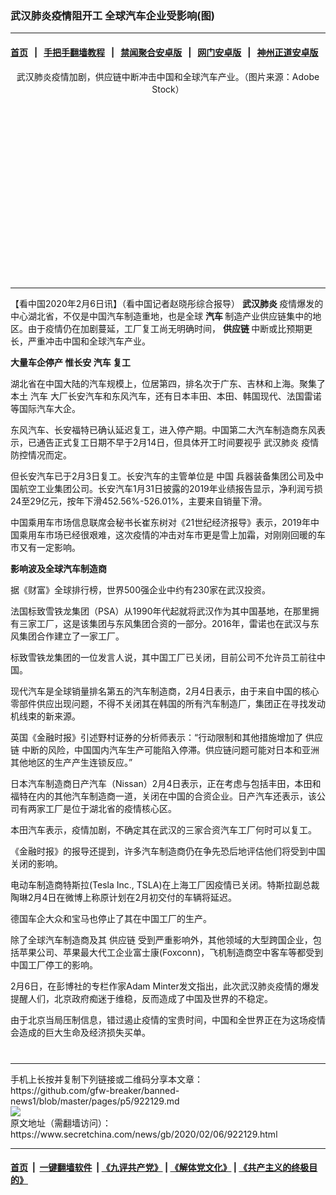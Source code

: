### 武汉肺炎疫情阻开工 全球汽车企业受影响(图)
------------------------

#### [首页](https://github.com/gfw-breaker/banned-news1/blob/master/README.md) &nbsp;&nbsp;|&nbsp;&nbsp; [手把手翻墙教程](https://github.com/gfw-breaker/guides/wiki) &nbsp;&nbsp;|&nbsp;&nbsp; [禁闻聚合安卓版](https://github.com/gfw-breaker/bn-android) &nbsp;&nbsp;|&nbsp;&nbsp; [网门安卓版](https://github.com/oGate2/oGate) &nbsp;&nbsp;|&nbsp;&nbsp; [神州正道安卓版](https://github.com/SzzdOgate/update) 



<div class="article_right" style="fone-color:#000">
 <p style="text-align:center">
  <img alt="" src="https://img3.secretchina.com/pic/2019/12-27/p2590881a15095499-ss.jpg"/>
  <br>
   武汉肺炎疫情加剧，供应链中断冲击中国和全球汽车产业。（图片来源：Adobe Stock）
   <span id="hideid" name="hideid" style="color:red;display:none;">
    <span href="https://www.secretchina.com">
    </span>
   </span>
  </br>
 </p>
 <div id="txt-mid1-t21-2017">
  <ins class="adsbygoogle" data-ad-client="ca-pub-1276641434651360" data-ad-slot="2451032099" style="display:inline-block;width:336px;height:280px">
  </ins>
  

---


  </div>
 </div>
 <p>
  【看中国2020年2月6日讯】（看中国记者赵晓彤综合报导）
  <strong>
   <span href="https://www.secretchina.com/news/gb/tag/武汉肺炎" target="_blank">
    武汉肺炎
   </span>
  </strong>
  疫情爆发的中心湖北省，不仅是中国汽车制造重地，也是全球
  <strong>
   汽车
  </strong>
  制造产业供应链集中的地区。由于疫情仍在加剧蔓延，工厂复工尚无明确时间，
  <strong>
   供应链
  </strong>
  中断或比预期更长，严重冲击中国和全球汽车产业。
  <span id="hideid" name="hideid" style="color:red;display:none;">
   <span href="https://www.secretchina.com">
   </span>
  </span>
 </p>
 <p>
  <strong>
   大量车企停产
  </strong>
  <strong>
   惟长安
   <span href="https://www.secretchina.com/news/gb/tag/汽车" target="_blank">
    汽车
   </span>
   复工
  </strong>
 </p>
 <p>
  湖北省在中国大陆的汽车规模上，位居第四，排名次于广东、吉林和上海。聚集了本土
  <span href="https://zh.wikipedia.org/wiki/%E6%B1%BD%E8%BB%8A" target="_blank">
   汽车
  </span>
  大厂长安汽车和东风汽车，还有日本丰田、本田、韩国现代、法国雷诺等国际汽车大企。
 </p>
 <p>
  东风汽车、长安福特已确认延迟复工，进入停产期。中国第二大汽车制造商东风表示，已通告正式复工日期不早于2月14日，但具体开工时间要视乎
  <span href="https://zh.wikipedia.org/wiki/%E6%AD%A6%E6%BC%A2%E8%82%BA%E7%82%8E" target="_blank">
   武汉肺炎
  </span>
  疫情防控情况而定。
 </p>
 <p>
  但长安汽车已于2月3日复工。长安汽车的主管单位是
  <span href="https://www.secretchina.com" target="_blank">
   中国
  </span>
  兵器装备集团公司及中国航空工业集团公司。长安汽车1月31日披露的2019年业绩报告显示，净利润亏损24至29亿元，按年下滑452.56%-526.01%，主要来自销量下滑。
 </p>
 <p>
  中国乘用车市场信息联席会秘书长崔东树对《21世纪经济报导》表示，2019年中国乘用车市场已经很艰难，这次疫情的冲击对车市更是雪上加霜，对刚刚回暖的车市又有一定影响。
 </p>
 <p>
  <strong>
   影响波及全球汽车制造商
  </strong>
 </p>
 <p>
  据《财富》全球排行榜，世界500强企业中约有230家在武汉投资。
 </p>
 <p>
  法国标致雪铁龙集团（PSA）从1990年代起就将武汉作为其中国基地，在那里拥有三家工厂，这是该集团与东风集团合资的一部分。2016年，雷诺也在武汉与东风集团合作建立了一家工厂。
 </p>
 <p>
  标致雪铁龙集团的一位发言人说，其中国工厂已关闭，目前公司不允许员工前往中国。
 </p>
 <p>
  现代汽车是全球销量排名第五的汽车制造商，2月4日表示，由于来自中国的核心零部件供应出现问题，不得不关闭其在韩国的所有汽车制造厂，集团正在寻找发动机线束的新来源。
 </p>
 <p>
  英国《金融时报》引述野村证券的分析师表示：“行动限制和其他措施增加了
  <span href="https://zh.wikipedia.org/wiki/%E4%BE%9B%E5%BA%94%E9%93%BE" target="_blank">
   供应链
  </span>
  中断的风险，中国国内汽车生产可能陷入停滞。供应链问题可能对日本和亚洲其他地区的生产产生连锁反应。”
 </p>
 <p>
  日本汽车制造商日产汽车（Nissan）2月4日表示，正在考虑与包括丰田，本田和福特在内的其他汽车制造商一道，关闭在中国的合资企业。日产汽车还表示，该公司有两家工厂是位于湖北省的疫情核心区。
 </p>
 <p>
  本田汽车表示，疫情加剧，不确定其在武汉的三家合资汽车工厂何时可以复工。
 </p>
 <p>
  《金融时报》的报导还提到，许多汽车制造商仍在争先恐后地评估他们将受到中国关闭的影响。
 </p>
 <p>
  电动车制造商特斯拉(Tesla Inc., TSLA)在上海工厂因疫情已关闭。特斯拉副总裁陶琳2月4日在微博上称原计划在2月初交付的车辆将延迟。
 </p>
 <p>
  德国车企大众和宝马也停止了其在中国工厂的生产。
 </p>
 <p>
  除了全球汽车制造商及其
  <span href="https://www.secretchina.com/news/gb/tag/供应链" target="_blank">
   供应链
  </span>
  受到严重影响外，其他领域的大型跨国企业，包括苹果公司、苹果最大代工企业富士康(Foxconn)，飞机制造商空中客车等都受到中国工厂停工的影响。
 </p>
 <p>
  2月6日，在彭博社的专栏作家Adam Minter发文指出，此次武汉肺炎疫情的爆发提醒人们，北京政府痴迷于维稳，反而造成了中国及世界的不稳定。
 </p>
 <p>
  由于北京当局压制信息，错过遏止疫情的宝贵时间，中国和全世界正在为这场疫情会造成的巨大生命及经济损失买单。
  <center>
   <div>
    <div id="txt-mid2-t22-2017" style="display: block;  max-height: 351px;  overflow: hidden;">
     <div id="SC-21xxx">
     </div>
     <ins class="adsbygoogle" data-ad-client="ca-pub-1276641434651360" data-ad-format="auto" data-ad-slot="4301710469" data-full-width-responsive="true" style="display:block">
     </ins>
    </div>
   </div>
  </center>
  <div style="padding-top:12px;">
  </div>
 </p>
</div>

<hr/>
手机上长按并复制下列链接或二维码分享本文章：<br/>
https://github.com/gfw-breaker/banned-news1/blob/master/pages/p5/922129.md <br/>
<a href='https://github.com/gfw-breaker/banned-news1/blob/master/pages/p5/922129.md'><img src='https://github.com/gfw-breaker/banned-news1/blob/master/pages/p5/922129.md.png'/></a> <br/>
原文地址（需翻墙访问）：https://www.secretchina.com/news/gb/2020/02/06/922129.html


------------------------
#### [首页](https://github.com/gfw-breaker/banned-news1/blob/master/README.md) &nbsp;|&nbsp; [一键翻墙软件](https://github.com/gfw-breaker/nogfw/blob/master/README.md) &nbsp;| [《九评共产党》](https://github.com/gfw-breaker/9ping.md/blob/master/README.md#九评之一评共产党是什么) | [《解体党文化》](https://github.com/gfw-breaker/jtdwh.md/blob/master/README.md) | [《共产主义的终极目的》](https://github.com/gfw-breaker/gczydzjmd.md/blob/master/README.md)


<img src='http://gfw-breaker.win/banned-news/pages/p5/922129.md' width='0px' height='0px'/>